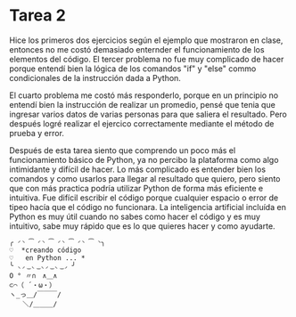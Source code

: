 # Tarea 2
Hice los primeros dos ejercicios según el ejemplo que mostraron en clase, entonces no me costó demasiado enternder el funcionamiento de los elementos del código. El tercer problema no fue muy complicado de hacer porque entendí bien la lógica de los comandos "if" y "else" commo condicionales de la instrucción dada a Python.

El cuarto problema me costó más responderlo, porque en un principio no entendí bien la instrucción de realizar un promedio, pensé que tenia que ingresar varios datos de varias personas para que saliera el resultado. Pero después logré realizar el ejercico correctamente mediante el método de prueba y error.

Después de esta tarea siento que comprendo un poco más el funcionamiento básico de Python, ya no percibo la plataforma como algo intimidante y difícil de hacer. Lo más complicado es entender bien los comandos y como usarlos para llegar al resultado que quiero, pero siento que con más practica podría utilizar Python de forma más eficiente e intuitiva. Fue difícil escribir el código porque cualquier espacio o error de tipeo hacía que el código no funcionara.
La inteligencia artificial incluída en Python es muy útil cuando no sabes como hacer el código y es muy intuitivo, sabe muy rápido que es lo que quieres hacer y como ayudarte.

```
╭ ◜◝ ͡ ◜◝ ͡ ◜◝ ͡ ◜◝ ͡ ◝╮
♡  *creando código
♡   en Python ... *
╰ ◟◞ ͜ ◟ ͜ ◟◞ ͜ ◟ ͜ ◞ ╯
O ° 〃∩　∧＿∧
⊂⌒（ ´・ω・）
ヽ_っ＿/￣￣￣/
　　＼/＿＿＿/
```
